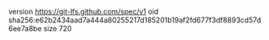 version https://git-lfs.github.com/spec/v1
oid sha256:e62b2434aad7a444a80255217d185201b19af2fd677f3df8893cd57d6ee7a8be
size 720
